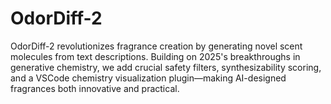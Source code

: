 # OdorDiff-2
OdorDiff-2 revolutionizes fragrance creation by generating novel scent molecules from text descriptions. Building on 2025's breakthroughs in generative chemistry, we add crucial safety filters, synthesizability scoring, and a VSCode chemistry visualization plugin—making AI-designed fragrances both innovative and practical.
